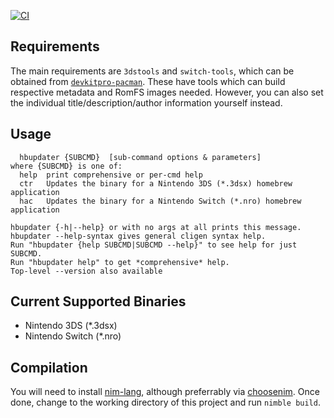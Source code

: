 [![CI](https://github.com/TurtleP/hbupdater/actions/workflows/CI.yml/badge.svg)](https://github.com/TurtleP/nintenbrew-updaters/actions/workflows/CI.yml)

## Requirements

The main requirements are `3dstools` and `switch-tools`, which can be obtained from [`devkitpro-pacman`](https://devkitpro.org/wiki/devkitPro_pacman). These have tools which can build respective metadata and RomFS images needed. However, you can also set the individual title/description/author information yourself instead.

## Usage

```
  hbupdater {SUBCMD}  [sub-command options & parameters]
where {SUBCMD} is one of:
  help  print comprehensive or per-cmd help
  ctr   Updates the binary for a Nintendo 3DS (*.3dsx) homebrew application
  hac   Updates the binary for a Nintendo Switch (*.nro) homebrew application

hbupdater {-h|--help} or with no args at all prints this message.
hbupdater --help-syntax gives general cligen syntax help.
Run "hbupdater {help SUBCMD|SUBCMD --help}" to see help for just SUBCMD.
Run "hbupdater help" to get *comprehensive* help.
Top-level --version also available
```

## Current Supported Binaries

- Nintendo 3DS (\*.3dsx)
- Nintendo Switch (\*.nro)

## Compilation

You will need to install [nim-lang](https://nim-lang.org/), although preferrably via [choosenim](https://github.com/dom96/choosenim). Once done, change to the working directory of this project and run `nimble build`.
